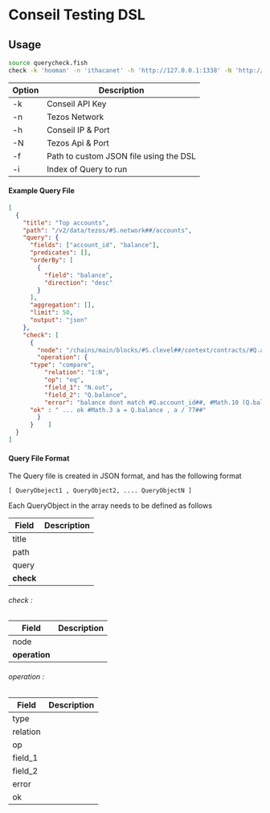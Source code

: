 
# Conseil Testing DSL

## Usage

```sh
source querycheck.fish
check -k 'hooman' -n 'ithacanet' -h 'http://127.0.0.1:1338' -N 'http://127.0.0.1:8732' -f queries/queriescheck.json -i 0
```

| Option              | Description       |
|---------------------|-------------------|
| -k                  | Conseil API Key   |
| -n                  | Tezos Network     |
| -h                  | Conseil IP & Port |
| -N                  | Tezos Api & Port  |
| -f                  | Path to custom JSON file using the DSL |
| -i                  | Index of Query to run |


#### Example Query File 

```json
[
  {
    "title": "Top accounts",
    "path": "/v2/data/tezos/#S.network##/accounts",
    "query": {
      "fields": ["account_id", "balance"],
      "predicates": [],
      "orderBy": [
        {
          "field": "balance",
          "direction": "desc"
        }
      ],
      "aggregation": [],
      "limit": 50,
      "output": "json"
    },
    "check": [
      {
        "node": "/chains/main/blocks/#S.clevel##/context/contracts/#Q.account_id##/balance",
        "operation": {
	  "type": "compare",
          "relation": "1:N",
          "op": "eq",
          "field_1": "N.out",
          "field_2": "Q.balance",
          "error": "balance dont match #Q.account_id##, #Math.10 (Q.balance - N.out) / N.out  * 100##",
	  "ok" : " ... ok #Math.3 a = Q.balance , a / 77##"
        }
      }    ]
  }
]

```


#### Query File Format

The Query file is created in JSON format, and has the following format

```
[ QueryObeject1 , QueryObject2, .... QueryObjectN ]
```

Each QueryObject in the array needs to be defined as follows 



| Field                           | Description                     |
|---------------------------------|---------------------------------|
|title                            |                                 |
|path                             |                                 |
|query                            |                                 |
|**check**                            |                                 |


###### check :


| Field                           | Description                     |
|---------------------------------|---------------------------------|
|node                            |                                 |
|**operation**                       |                                 |


###### operation :


| Field                           | Description                     |
|---------------------------------|---------------------------------|
|type                            |                                 |
|relation                        |                                 |
|op                               |                                 |
|field_1                          |                                 |
|field_2                          |                                 |
|error                            |                                 |
|ok                               |                                 |

